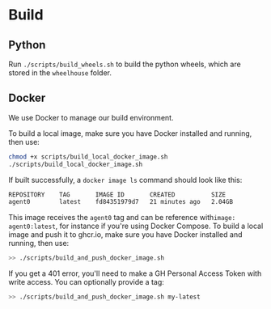# Build

## Python

Run `./scripts/build_wheels.sh` to build the python wheels, which are stored in the `wheelhouse` folder.

## Docker

We use Docker to manage our build environment.

To build a local image, make sure you have Docker installed and running, then use:

```bash
chmod +x scripts/build_local_docker_image.sh
./scripts/build_local_docker_image.sh
```

If built successfully, a `docker image ls` command should look like this:

```bash
REPOSITORY    TAG       IMAGE ID       CREATED          SIZE
agent0        latest    fd84351979d7   21 minutes ago   2.04GB
```

This image receives the `agent0` tag and can be reference with`image: agent0:latest`, for instance if you're using Docker Compose.
To build a local image and push it to ghcr.io, make sure you have Docker installed and running, then use:

```bash
>> ./scripts/build_and_push_docker_image.sh
```

If you get a 401 error, you'll need to make a GH Personal Access Token with write access.
You can optionally provide a tag:

```bash
>> ./scripts/build_and_push_docker_image.sh my-latest
```
